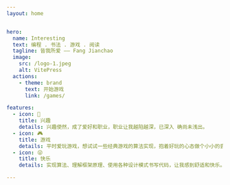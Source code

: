 ```yaml
---
layout: home


hero:
  name: Interesting
  text: 编程 . 书法 . 游戏 . 阅读
  tagline: 皆我所爱 —— Fang Jianchao
  image:
    src: /logo-1.jpeg
    alt: VitePress
  actions:
    - theme: brand
      text: 开始游戏
      link: /games/

features:
  - icon: 💖
    title: 兴趣
    details: 兴趣使然，成了爱好和职业，职业让我越陷越深，已深入 确尚未浅出。
  - icon: 🎮
    title: 游戏
    details: 平时爱玩游戏，想试试一些经典游戏的算法实现，抱着好玩的心态做个小小的尝试。
  - icon: 😜
    title: 快乐
    details: 实现算法、理解框架原理、使用各种设计模式书写代码，让我感到舒适和快乐。

---
```

